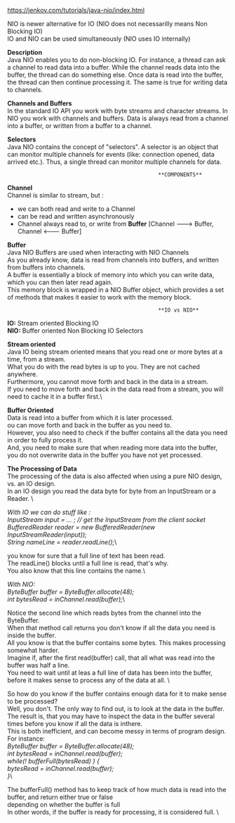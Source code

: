 https://jenkov.com/tutorials/java-nio/index.html

NIO is newer alternative for IO (NIO does not necessarilly means Non Blocking IO)\
IO and NIO can be used simultaneously (NIO uses IO internally)


**Description**\
Java NIO enables you to do non-blocking IO. For instance, a thread can ask a channel to read data into a buffer. 
While the channel reads data into the buffer, the thread can do something else. 
Once data is read into the buffer, the thread can then continue processing it. 
The same is true for writing data to channels. 

**Channels and Buffers**\
In the standard IO API you work with byte streams and character streams. 
In NIO you work with channels and buffers. Data is always read from a channel into a buffer, or written from a buffer to a channel. 

**Selectors**\
Java NIO contains the concept of "selectors". A selector is an object that can monitor multiple channels for events (like: connection opened, data arrived etc.). 
Thus, a single thread can monitor multiple channels for data. 


                                                    **COMPONENTS**

**Channel**\
Channel is similar to stream, but :
- we can both read and write to a Channel
- can be read and written asynchronously
- Channel always read to, or write from **Buffer** [Channel ---> Buffer, Channel <--- Buffer]

**Buffer**\
Java NIO Buffers are used when interacting with NIO Channels\
As you already know, data is read from channels into buffers, and written from buffers into channels.\
A buffer is essentially a block of memory into which you can write data, which you can then later read again.\
This memory block is wrapped in a NIO Buffer object, which provides a set of methods that makes it easier to work with the memory block.


                                                    **IO vs NIO**
**IO:**  Stream oriented         Blocking IO\
**NIO:** Buffer oriented         Non Blocking IO Selectors

**Stream oriented**\
Java IO being stream oriented means that you read one or more bytes at a time, from a stream.\
What you do with the read bytes is up to you. They are not cached anywhere.\
Furthermore, you cannot move forth and back in the data in a stream.\
If you need to move forth and back in the data read from a stream, you will need to cache it in a buffer first.\

**Buffer Oriented**\
Data is read into a buffer from which it is later processed.\
ou can move forth and back in the buffer as you need to. \
However, you also need to check if the buffer contains all the data you need in order to fully process it. \
And, you need to make sure that when reading more data into the buffer, you do not overwrite data in the buffer you have not yet processed. 


**The Processing of Data**\
The processing of the data is also affected when using a pure NIO design, vs. an IO design.\
In an IO design you read the data byte for byte from an InputStream or a Reader. \

_With IO we can do stuff like :\
        InputStream input = ... ; // get the InputStream from the client socket\
        BufferedReader reader = new BufferedReader(new InputStreamReader(input));\
        String nameLine   = reader.readLine();_\

you know for sure that a full line of text has been read. \
The readLine() blocks until a full line is read, that's why. \
You also know that this line contains the name.\

_With NIO:_\
        _ByteBuffer buffer = ByteBuffer.allocate(48);\
        int bytesRead = inChannel.read(buffer);_\

Notice the second line which reads bytes from the channel into the ByteBuffer. \
When that method call returns you don't know if all the data you need is inside the buffer. \
All you know is that the buffer contains some bytes. This makes processing somewhat harder. \
Imagine if, after the first read(buffer) call, that all what was read into the buffer was half a line.\
You need to wait until at leas a full line of data has been into the buffer, \
before it makes sense to process any of the data at all. \

So how do you know if the buffer contains enough data for it to make sense to be processed?\
Well, you don't. The only way to find out, is to look at the data in the buffer. \
The result is, that you may have to inspect the data in the buffer several times before you know if all the data is inthere.\
This is both inefficient, and can become messy in terms of program design. \
For instance:\
        _ByteBuffer buffer = ByteBuffer.allocate(48);\
        int bytesRead = inChannel.read(buffer);\
        while(! bufferFull(bytesRead) ) {\
        bytesRead = inChannel.read(buffer);\
        }_\

The bufferFull() method has to keep track of how much data is read into the buffer, and return either true or false\
depending on whether the buffer is full\
In other words, if the buffer is ready for processing, it is considered full. \








































